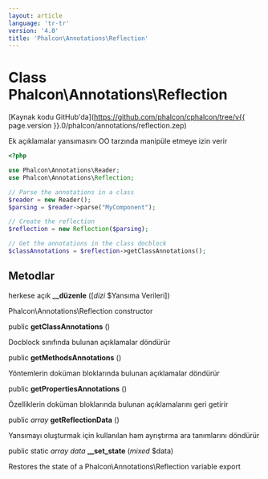 ```yaml
---
layout: article
language: 'tr-tr'
version: '4.0'
title: 'Phalcon\Annotations\Reflection'
---
```

# Class **Phalcon\Annotations\Reflection**

[Kaynak kodu GitHub'da](https://github.com/phalcon/cphalcon/tree/v{{ page.version }}.0/phalcon/annotations/reflection.zep)

Ek açıklamalar yansımasını OO tarzında manipüle etmeye izin verir

```php
<?php

use Phalcon\Annotations\Reader;
use Phalcon\Annotations\Reflection;

// Parse the annotations in a class
$reader = new Reader();
$parsing = $reader->parse("MyComponent");

// Create the reflection
$reflection = new Reflection($parsing);

// Get the annotations in the class docblock
$classAnnotations = $reflection->getClassAnnotations();

```

## Metodlar

herkese açık **__düzenle** ([*dizi* $Yansıma Verileri])

Phalcon\Annotations\Reflection constructor

public **getClassAnnotations** ()

Docblock sınıfında bulunan açıklamalar döndürür

public **getMethodsAnnotations** ()

Yöntemlerin doküman bloklarında bulunan açıklamalar döndürür

public **getPropertiesAnnotations** ()

Özelliklerin doküman bloklarında bulunan açıklamalarını geri getirir

public *array* **getReflectionData** ()

Yansımayı oluşturmak için kullanılan ham ayrıştırma ara tanımlarını döndürür

public static *array data* **__set_state** (*mixed* $data)

Restores the state of a Phalcon\Annotations\Reflection variable export